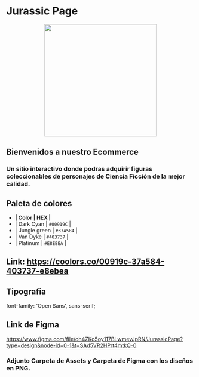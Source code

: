 # **Jurassic Page** 

<p align="center">
 <img src='https://logos-world.net/imageup/Jurassic_Park/Jurassic_Park-Logo-PNG2.png' width='300'>
</p>

## **Bienvenidos a nuestro Ecommerce**

### Un sitio interactivo donde podras adquirir figuras coleccionables de personajes de Ciencia Ficción de la mejor calidad.


## **Paleta de colores**

- **| Color | HEX |**
- | Dark Cyan | `#00919C` |
- | Jungle green | `#37A584` |
- | Van Dyke | `#403737` |
- | Platinum | `#E8EBEA` |

## Link: https://coolors.co/00919c-37a584-403737-e8ebea

## **Tipografia**

font-family: 'Open Sans', sans-serif;

## Link de Figma

https://www.figma.com/file/oh4ZKo5oy117BLwmevJpRN/JurassicPage?type=design&node-id=0-1&t=SAd5VR2HPrt4mtkQ-0

### Adjunto Carpeta de Assets y Carpeta de Figma con los diseños en PNG.
